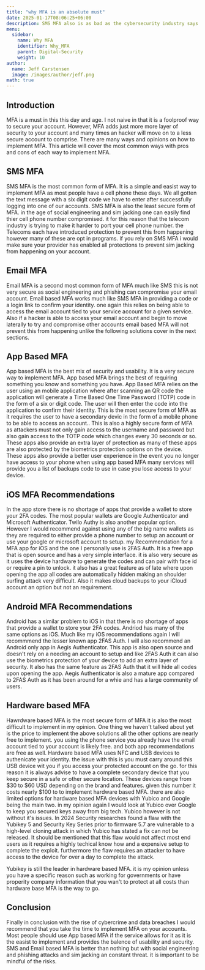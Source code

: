 ```yaml
---
title: "why MFA is an absolute must"
date: 2025-01-17T08:06:25+06:00
description: SMS MFA also is as bad as the cybersecurity industry says it is.
menu:
  sidebar:
    name: Why MFA
    identifier: Why_MFA
    parent: Digital-Security
    weight: 10
author:
  name: Jeff Carstensen
  image: /images/author/jeff.png
math: true
---
```


## Introduction

MFA is a must in this this day and age. I not naive in that it is a foolproof way to secure your account. However, MFA adds just more more layer of security to your account and many times an hacker will move on to a less secure account to comprise.  There are many ways and opinions on how to implement MFA. This article will cover the most common ways with pros and cons of each way to implement MFA.

## SMS MFA

SMS MFA is the most common form of MFA. It is a simple and easist way to implement MFA as most people have a cell phone these days. We all gotten the text message with a six digit code we have to enter after successfully logging into one of our accounts. SMS MFA is also the least secure form of MFA. in the age of social engineering and sim jacking one can easily find thier cell phone number compromised. it for this reason that the telecom industry is trying to make it harder to port your cell phone number.  the Telecoms each have introduced protection to prevent this from happening however many of these are opt in programs. if you rely on SMS MFA i would make sure your provider has enabled all protections to prevent sim jacking from happening on your account.

## Email MFA

Email MFA is a second most common form of MFA much like SMS this is not very secure as social engineering and phishing can compromise your email account. Email based MFA works much like SMS MFA in providing a code or a login link to confirm your identity. one again this relies on being able to access the email account tied to your service account for a given service.  Also if a hacker is able to access your email account and begin to move laterally to try and compromise other accounts email based MFA will not prevent this from happening unlike the following solutions cover in the next sections.

## App Based MFA

App based MFA is the best mix of security and usability. It is a very secure way to implement MFA. App based MFA brings the best of requiring something you know and something you have.  App Based MFA relies on the user using an mobile application where after scanning an QR code the application will generate a Time Based One Time Password (TOTP) code in the form of a six or digit code.  The user will then enter the code into the application to confirm their identity. This is the most secure form of MFA as it requires the user to have a secondary devic in the form of a mobile phone to be able to access an account..  This is also a highly secure form of MFA as attackers must not only gain access to the username and password but also gain access to the TOTP code which changes every 30 seconds or so. These apps also provide an extra layer of protection as many of these apps are also protected by the biometrics protection options on the device. These apps also provide a better user experience in the event you no longer have access to your phone when using app based MFA many services will provide you a list of backups code to use in case you lose access to your device.

## iOS MFA Recommendations

In the app store there is no shortage of apps that provide a wallet to store your 2FA codes.  The most popular wallets are Google Authenticator and Microsoft Authenticator. Twilo Authy is also another popular option.  However I would recommend against using any of the big name wallets as they are required to either provide a phone number to setup an account or use your google or microsoft account to setup. my Recommendation for a MFA app for iOS and the one I personally use is 2FAS Auth. It is a free app that is open source and has a very simple interface. it is also very secure as it uses the device hardware to generate the codes and can pair with face id or require a pin to unlock. it also has a great feature as of late where upon opening the app all codes are automatically hidden making an shoulder surfing attack very difficult. Also it makes cloud backups to your iCloud account an option but not an requirement.


## Android MFA Recommendations

Android has a similar problem to iOS in that there is no shortage of apps that provide a wallet to store your 2FA codes.  Andriod has many of the same options as iOS. Much like my iOS recommendations again I will recommmend the lesser known app 2FAS Auth. I will also recommend an Android only app in Aegis Authenticator.  This app is also open source and doesn't rely on a needing an account to setup and like 2FAS Auth it can also use the biometrics protection of your device to add an extra layer of security. It also has the same feature as 2FAS Auth that it will hide all codes upon opening the app.  Aegis Authenticator is also a mature app compared to 2FAS Auth as it has been around for a whie and has a large community of users.

## Hardware based MFA

Hawrdware based MFA is the most secure form of MFA it is also the most difficult to implement in my opinion. One thing we haven't talked about yet is the price to implement the above solutions all the other options are nearly free to implement. you using the phone service you already have the email account tied to your account is likely free. and both app recommendations are free as well. Hardware based MFA uses NFC and USB devices to authenicate your identity. the issue with this is you must carry around this USB device wit you if you access your protected account on the go. for this reason it is always advise to have a complete secondary device that you keep secure in a safe or other secure location. These devices range from $30 to $60 USD depending on the brand and features. given this number it costs nearly $100 to to implement hardware based MFA.  there are also limited options for hardware based MFA devices with Yubico and Google being the main two. in my opinion again I would look at Yubico over Google to keep you secured keys away from big tech. Yubico however is not without it's issues. In 2024 Security researches found a flaw with the Yubikey 5 and Security Key Series prior to firmware 5.7 are  vulnerable to a high-level cloning attack in which Yubico has stated a fix can not be released. It should be mentioned that this flaw would not affect most end users as it requires a highly techical know how and a expensive setup to complete the exploit. furthermore the flaw requires an attacker to have access to the device for over a day to complete the attack.

Yubikey is still the leader in hardware based MFA. it is my opinion unless you have a specific reason such as working for governments or have properity company information that you wan't to protect at all costs than hardware base MFA is the way to go.

## Conclusion

Finally in conclusion with the rise of cybercrime and data breaches I would recommend that you take the time to implement MFA on your accounts. Most people should use App based MFA if the service allows for it as it is the easist to implement and provides the balence of usability and security. SMS and Email based MFA is better than nothing but with social engineering and phishing attacks and sim jacking an constant threat. it is important to be mindful of the risks.
